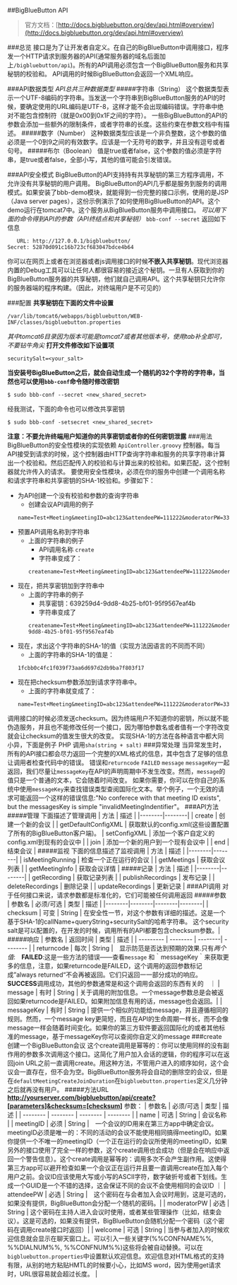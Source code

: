 ##BigBlueButton API

> 官方文档：[http://docs.bigbluebutton.org/dev/api.html#overview](http://docs.bigbluebutton.org/dev/api.html#overview)

###总览
接口是为了让开发者自定义。在自己的BigBlueButton中调用接口，程序发一个HTTP请求到服务器的API(通常服务器的域名后面加上`/bigbluebutton/api`)。所有的API调用必须包含一个BigBlueButton服务和共享秘钥的校验和。
API调用的时候BigBlueButton会返回一个XML响应。

###API数据类型
*API总共三种数据类型*
#####字符串（String）
这个数据类型表示一个UTF-8编码的字符串。当发送一个字符串到BigBlueButton服务的API的时候，要确定使用的URL编码是UTF-8，这样才能不会出现编码错误。字符串中绝对不能包含控制符（就是0x00到0x1F之间的字符）。
一些BigBlueButton的API的参数会添加一些额外的限制条件，或者字符串的长度。这些约束在参数文档中有描述。
#####数字（Number）
这种数据类型应该是一个非负整数，这个参数的值必须是一个0到9之间的有效数字。应该是一个无符号的数字，并且没有逗号或者句号。
#####布尔（Boolean）
值是true或者false，这个参数的值必须是字符串，是true或者false，全部小写，其他的值可能会引发错误。

###API安全模式
BigBlueButton的API支持持有共享秘钥的第三方程序调用，不允许没有共享秘钥的用户调用。
BigBlueButton的API几乎都是服务到服务的调用模式。如果安装了bbb-demo模块，就能得到一份完整的接口示例，使用的是JSP（Java server pages），这份示例演示了如何使用BigBlueButton的API。这个demo运行在tomcat7中。这个服务从BigBlueButton服务中调用接口。
*可以用下面的命令得到API的参数（API终结点和共享秘钥）*
`bbb-conf --secret`
返回如下信息
```
   URL: http://127.0.0.1/bigbluebutton/
Secret: 52870d091c16b723cf683047bdce4b64
```
你可以在网页上或者在浏览器或者js调用接口的时候**不嵌入共享秘钥**。现代浏览器内置的Debug工具可以让任何人都很容易的接近这个秘钥。一旦有人获取到你的BigBlueButton服务器的共享秘钥，他们就自己调用API。这个共享秘钥只允许你的服务器端的程序构建。（因此，对终端用户是不可见的）

###配置
**共享秘钥在下面的文件中设置**
```
/var/lib/tomcat6/webapps/bigbluebutton/WEB-INF/classes/bigbluebutton.properties
```
*其中tomcat6目录因为版本可能是tomcat7或者其他版本号，使用tab补全即可，不要钻牛角尖*
**打开文件修改如下设置项**
```
securitySalt=<your_salt>
```
**当安装号BigBlueButton之后，就会自动生成一个随机的32个字符的字符串，当然也可以使用`bbb-conf`命令随时修改密钥**
```
$ sudo bbb-conf --secret <new_shared_secret>
```
经我测试，下面的命令也可以修改共享密钥
```
$ sudo bbb-conf -setsecret <new_shared_secret>
```
**注意：不要允许终端用户知道你的共享密钥或者你的任何密钥泄露**
###用法
BigBlueButton的安全性模块的实现依赖 `ApiController.groovy` 控制器。每当API接受到请求的时候，这个控制器由HTTP查询字符串和服务的共享字符串计算出一个校验和。然后匹配传入的校验和与计算出来的校验和。如果匹配，这个控制器就允许传入的请求。
要使用安全性模块，必须在你的服务中创建一个调用名称和请求字符串和共享密钥的SHA-1校验和。步骤如下：
- 为API创建一个没有校验和参数的查询字符串
	- 创建会议API调用的例子
	```
    name=Test+Meeting&meetingID=abc123&attendeePW=111222&moderatorPW=333444
    ```
- 预置API调用名称到字符串
	- 上面的字符串的例子
		- API调用名称 `create`
		- 字符串变成了：
		```
        createname=Test+Meeting&meetingID=abc123&attendeePW=111222&moderatorPW=333444
        ```
- 现在，把共享密钥加到字符串中
	- 上面的字符串的例子
		- 共享密钥：639259d4-9dd8-4b25-bf01-95f9567eaf4b
		- 字符串变成了
		```
        createname=Test+Meeting&meetingID=abc123&attendeePW=111222&moderatorPW=333444639259d4-9dd8-4b25-bf01-95f9567eaf4b
        ```
- 现在，求出这个字符串的SHA-1的值（实现方法因语言的不同而不同）
	- 上面的字符串的SHA-1的值是：
	```
    1fcbb0c4fc1f039f73aa6d697d2db9ba7f803f17
    ```
- 现在把checksum参数添加到请求字符串中。
	- 上面的字符串就变成了：
	```
    name=Test+Meeting&meetingID=abc123&attendeePW=111222&moderatorPW=333444&checksum=1fcbb0c4fc1f039f73aa6d697d2db9ba7f803f17
    ```
调用接口的时候必须发送checksum。因为终端用户不知道你的密钥，所以就不能伪造服务，并且也不能修改任何一个接口，因为哪怕参数名或者值有一个字符改变就会让checksum的值发生很大的改变。
实现SHA-1的方法在各种语言中都大同小异，下面是例子
PHP
调用`sha(string + salt)`
###异常处理
当异常发生时，所有的API接口都会尽力返回一个完整的XML格式的信息，其中包含了足够的信息让调用者检查代码中的错误。
错误和`returncode` `FAILED` `message` `messageKey`一起返回，我们尽量让`messageKey`在API的声明周期中不发生改变。然而，`message`的值只是一个普通的文本，它会随着时间改变。
如果你需要，你可以在你自己的系统中使用`messageKey`来查找错误类型查阅国际化文本。举个例子，一个无效的请求可能返回一个这样的错误信息:"No conferece with that meeting ID exists", but the messagesKey is simple "invalidMeetingIndentifier"。
###API方法
#####管理
下面描述了管理调用
| 方法 | 描述 |
|--------|--------|
| create | 创建一个新的会议 |
| getDefaultConfigXML | 获取默认的config.xml(这些设置配置了所有的BigBlueButton客户端)。
| setConfigXML | 添加一个客户自定义的config.xml到现有的会议中 |
| join | 添加一个新的用户到一个现有会议中 |
| end | 结束会议 |
#####监视
下面的信息描述了监视调用
| 方法 | 描述 |
|--------|--------|
| isMeetingRunning | 检查一个正在运行的会议 |
| getMeetings | 获取会议列表 |
| getMeetingInfo | 获取会议详情 |
#####记录
| 方法 | 描述 |
|--------|--------|
| getRecording | 获取记录列表 |
| publishRecordings | 发布记录 |
| deleteRecordings | 删除记录 |
| updateRecordings | 更新记录 |
###API调用
对于任何接口来说，请求参数都是标准化的，它们可能被任何调用返回
#####参数
| 参数名 | 必须/可选 | 类型 | 描述 |
|--------|--------|--------|--------|
| checksum | 可变 | String | 在安全性一节，对这个参数有详细的描述。这是一个基于SHA-1的callName+queryString+securitySalt的哈希字符串。 这个security salt是可以配置的，在开发的时候，调用所有的API都要包含checksum参数。|
#####响应
| 参数名 | 返回时间 | 类型 | 描述 |
| --------- | -------- | --------| -------- |
| returncode | 每次 | String |　显示防范是否达到预期的效果.只有*两个值*:　**FAILED**:这是一些方法的错误——查看`message` 和｀messageKey｀来获取更多的信息，注意，如果returncode是FAILED，这个调用的返回参数标记成”always returned“不会再被返回。它们只返回一一部分成功的响应。**SUCCESS**调用成功，其他的参数通常是和这个调用会返回的东西有关的　｜
| message | 有时 | String | 关于调用的附加信息。一个message参数总是会被返回如果returncode是FAILED。如果附加信息有用的话，message也会返回。|
| messageKey | 有时 | String | 提供一个相似的功能给message，并且遵循相同的规则。然而，一个message key更简短，而且在API的生命周期一样长，而不会像message一样会随着时间变化。如果你的第三方软件要返回国际化的或者其他标准的message，基于messageKey你可以查阅你自定义的message
###create
创建一个BigBlueButton会议
这个create调用是幂等的：你可以使用同样的没有副作用的参数多次调用这个接口。这简化了用户加入会话的逻辑，你的程序可以在返回join URL之前一直调用create。用这种方法，不管用户进入的顺序如何，这个会议会一直存在，但不会为空。BigBlueButton服务将会自动的删除空的会议，但是在`defaultMeetingCreateJoinDuration`在`bigbluebutton.properties`定义几分钟之后就再没有用户。
#####方法URL
**http://yourserver.com/bigbluebutton/api/create?[parameters]&checksum=[checksum]**
参数：
| 参数名 | 必须/可选 | 类型 | 描述 |
| -------- | -------- | -------- | -------- |
| name | 可选 | String | 会议名称 |
| meetingID | 必须 | String |　一个会议的ID用来在第三方app中确定会议。meetingID必须是唯一的：不同的活动的会议不能使用相同搞得meetingID。如果你提供一个不唯一的meetingID（一个正在运行的会议所使用的meetingID，如果另外的接口使用了完全一样的参数，这个create调用也会成功（但是会在响应中返回一个警告信息）。这个create调用是幂等的：调用多次不会产生副作用。这使得第三方app可以避开检查如果一个会议正在运行并且要一直调用create在加入每个用户之前。会议ID应该使用大写或小写的ASCII字符，数字破折号或者下划线。生成一个GUID是一个不错的选择，这会保证不同的会议不会使用相同的会议ID ｜
| attendeePW | 必选 | String |　这个密码在与会者加入会议时用到，这是可选的，如果没有提供，BigBlueButton会分配一个随机的密码。|
| moderatorPW | 必选 | String | 这个密码在主持人进入会议时使用，或者某些管理操作（比如，结束会议）。这是可选的，如果没有提供，BigBlueButton会随机分配一个密码（这个密码在调用create接口时返回）|
| welcome | 可选 | String | 当参与者加入的时候欢迎信息就会显示在聊天窗口上。可以引入一些关键字(%%CONFNAME%%, %%DIALNUM%%, %%CONFNUM%%)这些将会被自动替换。可以在`bigbluebutton.properties`中设置默认欢迎信息。欢迎信息对HTML格式的支持有限，从别的地方粘贴HMTL的时候要小心，比如MS word，因为使用get请求时，URL很容易就会超过长度。 |